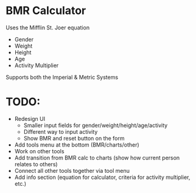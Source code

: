 BMR Calculator
==============

Uses the Mifflin St. Joer equation
- Gender
- Weight
- Height
- Age
- Activity Multiplier

Supports both the Imperial & Metric Systems

TODO:
====
- Redesign UI
    - Smaller input fields for gender/weight/height/age/activity
    - Different way to input activity
    - Show BMR and reset button on the form
- Add tools menu at the bottom (BMR/charts/other)
- Work on other tools
- Add transition from BMR calc to charts (show how current person relates to others)
- Connect all other tools together via tool menu
- Add info section (equation for calculator, criteria for activity multiplier, etc.)